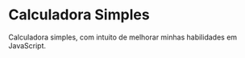 # Calculadora Simples
 Calculadora simples, com intuito de melhorar minhas habilidades em JavaScript.
